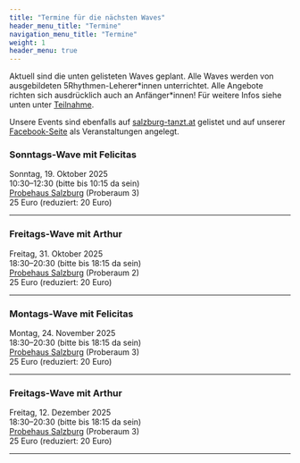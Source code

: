 ```yaml
---
title: "Termine für die nächsten Waves"
header_menu_title: "Termine"
navigation_menu_title: "Termine"
weight: 1
header_menu: true
---
```


Aktuell sind die unten gelisteten Waves geplant. 
Alle Waves werden von ausgebildeten 5Rhythmen-Leherer\*innen unterrichtet.
Alle Angebote richten sich ausdrücklich auch an Anfänger\*innen! 
Für weitere Infos siehe unten unter [Teilnahme](#teilnahme). 

Unsere Events sind ebenfalls auf [salzburg-tanzt.at](https://salzburg-tanzt.at/) gelistet 
und auf unserer [Facebook-Seite](https://www.facebook.com/fiverhythms) als Veranstaltungen angelegt. 


### Sonntags-Wave mit Felicitas
<i class="fa-solid fa-calendar"></i> Sonntag, 19. Oktober 2025  
<i class="fa-solid fa-clock"></i> 10:30–12:30 (bitte bis 10:15 da sein) </br>
<i class="fa-solid fa-location-dot"></i> [Probehaus Salzburg](#locations) (Proberaum 3)  
<i class="fa-solid fa-euro-sign"></i> 25 Euro (reduziert: 20 Euro) 

----

### Freitags-Wave mit Arthur
<i class="fa-solid fa-calendar"></i> Freitag, 31. Oktober 2025 </br>
<i class="fa-solid fa-clock"></i> 18:30–20:30 (bitte bis 18:15 da sein) </br>
<i class="fa-solid fa-location-dot"></i> [Probehaus Salzburg](#locations) (Proberaum 2)  
<i class="fa-solid fa-euro-sign"></i> 25 Euro (reduziert: 20 Euro) 

----

### Montags-Wave mit Felicitas
<i class="fa-solid fa-calendar"></i> Montag, 24. November 2025 </br>
<i class="fa-solid fa-clock"></i> 18:30–20:30 (bitte bis 18:15 da sein) </br>
<i class="fa-solid fa-location-dot"></i> [Probehaus Salzburg](#locations) (Proberaum 3)  
<i class="fa-solid fa-euro-sign"></i> 25 Euro (reduziert: 20 Euro) 

----

### Freitags-Wave mit Arthur
<i class="fa-solid fa-calendar"></i> Freitag, 12. Dezember 2025 </br>
<i class="fa-solid fa-clock"></i> 18:30–20:30 (bitte bis 18:15 da sein) </br>
<i class="fa-solid fa-location-dot"></i> [Probehaus Salzburg](#locations) (Proberaum 3)  
<i class="fa-solid fa-euro-sign"></i> 25 Euro (reduziert: 20 Euro) 

----
